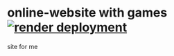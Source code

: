# online-website with games [![render deployment](https://github.com/TheRealMythicalpro9/sites/blob/main/icon/render.png)](https://online-game1.onrender.com/homepage.html)
site for me
